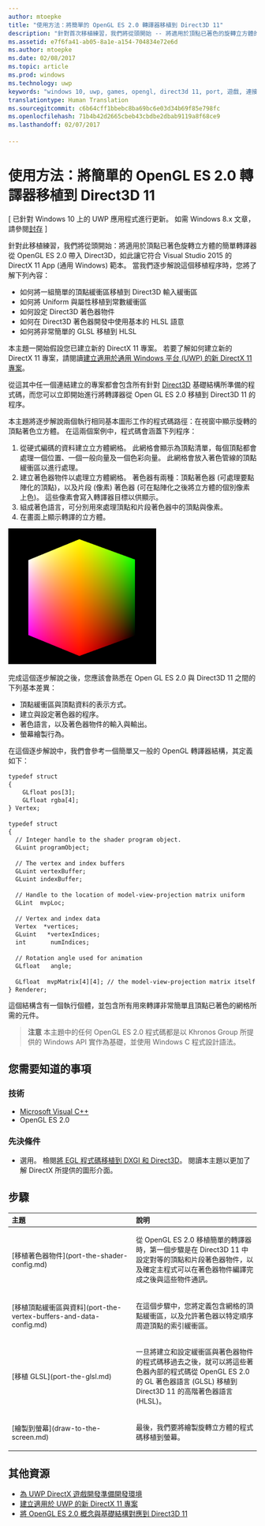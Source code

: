 ```yaml
---
author: mtoepke
title: "使用方法：將簡單的 OpenGL ES 2.0 轉譯器移植到 Direct3D 11"
description: "針對首次移植練習，我們將從頭開始 -- 將適用於頂點已著色的旋轉立方體的簡單轉譯器從 OpenGL ES 2.0 帶入 Direct3D，如此讓它符合 Visual Studio 2015 的 DirectX 11 App (通用 Windows) 範本。"
ms.assetid: e7f6fa41-ab05-8a1e-a154-704834e72e6d
ms.author: mtoepke
ms.date: 02/08/2017
ms.topic: article
ms.prod: windows
ms.technology: uwp
keywords: "windows 10, uwp, games, opengl, direct3d 11, port, 遊戲, 連接埠"
translationtype: Human Translation
ms.sourcegitcommit: c6b64cff1bbebc8ba69bc6e03d34b69f85e798fc
ms.openlocfilehash: 71b4b42d2665cbeb43cbdbe2dbab9119a8f68ce9
ms.lasthandoff: 02/07/2017

---
```


# <a name="how-to-port-a-simple-opengl-es-20-renderer-to-direct3d-11"></a>使用方法：將簡單的 OpenGL ES 2.0 轉譯器移植到 Direct3D 11


\[ 已針對 Windows 10 上的 UWP 應用程式進行更新。 如需 Windows 8.x 文章，請參閱[封存](http://go.microsoft.com/fwlink/p/?linkid=619132) \]

針對此移植練習，我們將從頭開始：將適用於頂點已著色旋轉立方體的簡單轉譯器從 OpenGL ES 2.0 帶入 Direct3D，如此讓它符合 Visual Studio 2015 的 DirectX 11 App (通用 Windows) 範本。 當我們逐步解說這個移植程序時，您將了解下列內容：

-   如何將一組簡單的頂點緩衝區移植到 Direct3D 輸入緩衝區
-   如何將 Uniform 與屬性移植到常數緩衝區
-   如何設定 Direct3D 著色器物件
-   如何在 Direct3D 著色器開發中使用基本的 HLSL 語意
-   如何將非常簡單的 GLSL 移植到 HLSL

本主題一開始假設您已建立新的 DirectX 11 專案。 若要了解如何建立新的 DirectX 11 專案，請閱讀[建立適用於通用 Windows 平台 (UWP) 的新 DirectX 11 專案](user-interface.md)。

從這其中任一個連結建立的專案都會包含所有針對 [Direct3D](https://msdn.microsoft.com/library/windows/desktop/ff476345) 基礎結構所準備的程式碼，而您可以立即開始進行將轉譯器從 Open GL ES 2.0 移植到 Direct3D 11 的程序。

本主題將逐步解說兩個執行相同基本圖形工作的程式碼路徑：在視窗中顯示旋轉的頂點著色立方體。 在這兩個案例中，程式碼會涵蓋下列程序：

1.  從硬式編碼的資料建立立方體網格。 此網格會顯示為頂點清單，每個頂點都會處理一個位置、一個一般向量及一個色彩向量。 此網格會放入著色管線的頂點緩衝區以進行處理。
2.  建立著色器物件以處理立方體網格。 著色器有兩種：頂點著色器 (可處理要點陣化的頂點)，以及片段 (像素) 著色器 (可在點陣化之後將立方體的個別像素上色)。 這些像素會寫入轉譯器目標以供顯示。
3.  組成著色語言，可分別用來處理頂點和片段著色器中的頂點與像素。
4.  在畫面上顯示轉譯的立方體。

![簡單的 OpenGL 立方體](images/simple-opengl-cube.png)

完成這個逐步解說之後，您應該會熟悉在 Open GL ES 2.0 與 Direct3D 11 之間的下列基本差異：

-   頂點緩衝區與頂點資料的表示方式。
-   建立與設定著色器的程序。
-   著色語言，以及著色器物件的輸入與輸出。
-   螢幕繪製行為。

在這個逐步解說中，我們會參考一個簡單又一般的 OpenGL 轉譯器結構，其定義如下：

``` syntax
typedef struct 
{
    GLfloat pos[3];        
    GLfloat rgba[4];
} Vertex;

typedef struct
{
  // Integer handle to the shader program object.
  GLuint programObject;

  // The vertex and index buffers
  GLuint vertexBuffer;
  GLuint indexBuffer;

  // Handle to the location of model-view-projection matrix uniform
  GLint  mvpLoc; 
   
  // Vertex and index data
  Vertex  *vertices;
  GLuint   *vertexIndices;
  int       numIndices;

  // Rotation angle used for animation
  GLfloat   angle;

  GLfloat  mvpMatrix[4][4]; // the model-view-projection matrix itself
} Renderer;
```

這個結構含有一個執行個體，並包含所有用來轉譯非常簡單且頂點已著色的網格所需的元件。

> **注意**  本主題中的任何 OpenGL ES 2.0 程式碼都是以 Khronos Group 所提供的 Windows API 實作為基礎，並使用 Windows C 程式設計語法。

 

## <a name="what-you-need-to-know"></a>您需要知道的事項


### <a name="technologies"></a>技術

-   [Microsoft Visual C++](http://msdn.microsoft.com/library/vstudio/60k1461a.aspx)
-   OpenGL ES 2.0

### <a name="prerequisites"></a>先決條件

-   選用。 檢閱[將 EGL 程式碼移植到 DXGI 和 Direct3D](moving-from-egl-to-dxgi.md)。 閱讀本主題以更加了解 DirectX 所提供的圖形介面。

## <a name="span-idkeylinksstepsheadingspansteps"></a><span id="keylinks_steps_heading"></span>步驟


<table>
<colgroup>
<col width="50%" />
<col width="50%" />
</colgroup>
<thead>
<tr class="header">
<th align="left">主題</th>
<th align="left">說明</th>
</tr>
</thead>
<tbody>
<tr class="odd">
<td align="left"><p>[移植著色器物件](port-the-shader-config.md)</p></td>
<td align="left"><p>從 OpenGL ES 2.0 移植簡單的轉譯器時，第一個步驟是在 Direct3D 11 中設定對等的頂點和片段著色器物件，以及確定主程式可以在著色器物件編譯完成之後與這些物件通訊。</p></td>
</tr>
<tr class="even">
<td align="left"><p>[移植頂點緩衝區與資料](port-the-vertex-buffers-and-data-config.md)</p></td>
<td align="left"><p>在這個步驟中，您將定義包含網格的頂點緩衝區，以及允許著色器以特定順序周遊頂點的索引緩衝區。</p></td>
</tr>
<tr class="odd">
<td align="left"><p>[移植 GLSL](port-the-glsl.md)</p></td>
<td align="left"><p>一旦將建立和設定緩衝區與著色器物件的程式碼移過去之後，就可以將這些著色器內部的程式碼從 OpenGL ES 2.0 的 GL 著色器語言 (GLSL) 移植到 Direct3D 11 的高階著色器語言 (HLSL)。</p></td>
</tr>
<tr class="even">
<td align="left"><p>[繪製到螢幕](draw-to-the-screen.md)</p></td>
<td align="left"><p>最後，我們要將繪製旋轉立方體的程式碼移植到螢幕。</p></td>
</tr>
</tbody>
</table>

 

## <a name="span-idadditionalresourcesspanadditional-resources"></a><span id="additional_resources"></span>其他資源


-   [為 UWP DirectX 遊戲開發準備開發環境](prepare-your-dev-environment-for-windows-store-directx-game-development.md)
-   [建立適用於 UWP 的新 DirectX 11 專案](user-interface.md)
-   [將 OpenGL ES 2.0 概念與基礎結構對應到 Direct3D 11](map-concepts-and-infrastructure.md)

 

 





